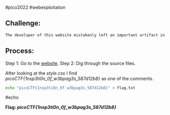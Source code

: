 #pico2022 #webexploitation 

## Challenge:
```md
The developer of this website mistakenly left an important artifact in the website source, can you find it? The website is [here](http://saturn.picoctf.net:58133/)
```

## Process:
Step 1: Go to the [website](http://saturn.picoctf.net:58133/).
Step 2: Dig through the source files.

After looking at the *style.css* I find *picoCTF{1nsp3ti0n_0f_w3bpag3s_587d12b8}* as one of the comments.
```bash
echo "picoCTF{1nsp3ti0n_0f_w3bpag3s_587d12b8}" > flag.txt
```
#echo 

**Flag: *picoCTF{1nsp3ti0n_0f_w3bpag3s_587d12b8}***
